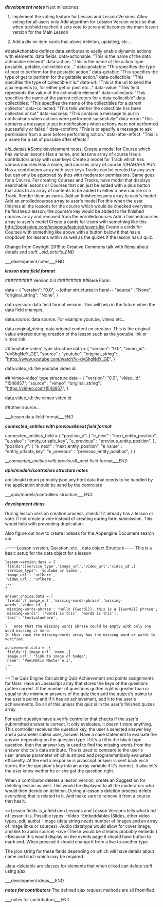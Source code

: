 ___development notes___
Next milestones:
1)  Implement the voting feature for Lesson and Lesson Versions
		Allow voting for all users only
		Add algorithm for Lession Version votes so that when treshold reached it sets vote to zero and becomes the main lesson version for the Main Lesson

2)  Add a div on item cards that alows deletion, updating, etc...

#dataActionable
defines data attributes to easily enable dynamic actions with elements.
data fields:
	data-actionable: "This is the name of the data actionable element"
	data-action: "This is the name of the action type postable, getable, collectible etc..."
	data-postable: "This specifies the type of post to perform for the postable action."
	data-getable: "This specifies the type of get to perform for the gettable action."
	data-collectible: "This specifies the type of collectible it is."
	data-url: "This is the url to send the ajax requests to, for either get or post etc..."
	data-value: "This field represents the value of the actionable element"
	data-collectors: "This specifies the name of the parent collectors for a data collectible"
	data-collectibles: "This specifies the name of the collectibles for a parent collector"
	data-collected: "This tells wether the collectible has been collected or not"
	data-success: "This contains a message to put in notifications when actions were performed sucsesfully."
	data-error: "This contains a message to put in notifications when actions were not performed sucsesfully or failed."
	data-comfirm: "This is to specify a message to ask permission from a user before performing action."
	data-after-effect: "This is a name for a set of possible after effects."


*_old_details_*
#Some development notes.
Create a model for Course which has various lessons
	Has a name, and lessons array of course
	Has a contributors array with user keys
Create a model for Track which has various courses
	Has a name, and courses array of course ///HAHAHA PUN
	Has a contributors array with user keys
	Tracks can be created by any user but can only be approved by thos with moderator permissions. Same goes for a Course.
	For creating Courses and Tracks, have modal that displays searchable lessons or Courses that can just be added with a plus button that adds to an array of contents to be added to either a new course or a Track. Render them as cards.
Add an finishedlessons array to user's model
Add an enrolledcourses array to user's model
	For this when the user finishes all the lessons for the course which would be checked everytime he finishes a lesson; the course's key would be added to the finished courses array and removed from the enrolledcourses
Add a finishedcourses array to user's model
Create a cards for Users with something like this http://bootsnipp.com/snippets/featured/event-list
Create a cards for Courses with something like above with a button below it that has a dropdown for lessons within as well as the quizes if the lesson has a quiz.

Change from Coyright 2015 to Creative Commons talk with Remy about details and stuff.
*_old_details_END*

___development notes___END



___lesson data field format___

########## Version 0.0 #########
##Base Form:

data = {
	"version": "0.0",
	--(other structures in here)--
	"source" : "None",
	"original_string": "None",
}

data.version: data field format version. This will help in the future when the data field changes.

data.source:  data source. For example youtube, vimeo etc...

data.original_string:  data original content on creation. This is the original value entered during creation of the lesson such as the youtube link or vimeo link.

##'youtube-video' type structure
data = {
	"version": "0.0",
	"video_id": "dvShgNdY_GE",
	"source" : "youtube",
	"original_string": "https://www.youtube.com/watch?v=dvShgNdY_GE",
}

data.video_id: the youtube video id.

##'vimeo-video' type structure
data = {
	"version": "0.0",
	"video_id": "1548957",
	"source" : "vimeo",
	"original_string": "https://vimeo.com/1548957",
}

data.video_id: the vimeo video id.

##other source...

___lesson data field format___END


___connected_entities with previous_&_next field format___

connected_entities_field = {
  "position_x": {
      "e_next" : "next_entity_position",
      "e_value" : "entity_urlsafe_key",
      "e_previous" : "previous_entity_position",
  },
  "position_y": {
      "e_next" : "next_entity_position",
      "e_value" : "entity_urlsafe_key",
      "e_previous" : "previous_entity_position",
  }
}

___connected_entities with previous_&_next field format___END



___apis/models/controllers structure notes___

api should return primarily json
any html data that needs to be handled by the application should be send by the controlers

___apis/models/controllers structure___END



___development ideas___

During lesson version creation process, check if it already has a lesson or vote.
If not create a vote instead of creating during form submission. This would help with preventing duplication.

Also figure out how to create indexes for the Appengine Document search api

------Lesson-version, Question, etc... data object Structure-----
	This is a basic setup for the data object for a lesson

	lesson-version.data = {
	'fields':[service_type','image_url','video_url','video_id',]
	'service_type': 'youtube or vimeo',
	'image_url': 'urlhere',
	'video_url': 'urlhere',
	...
	}

	answer_choice.data = {
	'fields':['image_url','missing-words-phrase','missing-words','video_id',]
	'missing-words-phrase': 'Hello {{word1}}, this is a {{word2}} phrase',
	'missing-words': ['word1 is this', 'word2 is this'],
	'text': 'textvaluehere',
	...
	}	note that the missing words phrase could be empty with only one word missing or more.
	In this case the missing-words array has the missing word or words to verified.

	achievement.data =  {
	'fields':['image_url','name',]
	'image_url': 'link to image of badge',
	'name': 'PneuMatic Master e.i',
	...
	}

==The Quiz Engine
Calculating Quiz Achievement and points assignments for User.
Have an Javascript array that stores the keys of the questions gotten correct. If the number of questions gotten right is greater than or equal to the minimum answers of the quiz then add the quizes's points to the user's points and if it has an achievement, add it to the user's achievements. Do all of this unless this quiz is in the user's finished quizes array. 

For each question have a verify controller that checks if the user's submmitted answer is correct. It only evaluates, it doesn't store anything. This controller receives the question key, the user's selected answer key and a parameter called user_answer. Have a case statement to evaluate the answer depending on the question type. If it's a fill in the blank type question, then the answer key is used to find the missing words from the answer choice's data attribute. This is used to compare to the user's user_answer parameter which is striped and programmatically evaluated efficiently. At the end a response is javascript answer is sent back wich stores the the question's key into an array variable if it's correct. It also let's the user know wether he or she got the question right.


When a contributor deletes a lesson version, create an Suggestion for deleting lesson as well. This would be displayed to all the moderators who would then decide on deletion. During a lesson's deletion process delete everything that is related to it. And make sure to remove it from a course that has it. 

==Lesson fields
is_a field onn Lessons and Lesson Versions tells what kind of lesson it is.
Possible types:
	-Video
	-Embeddables (Slides, other video types, pdf, audio)
	-Image (data string needs number of images and an array of image links or sources)
	-Audio (datatype would allow for cover image, and link to audio source)
	-Live (These would be streams probably embeds.)
		~Because this would display on live events page it should have button to mark end. When pressed it should change it from a live to another type.
		
The json string for these fields depending on which will have details about name and such which may be required. 

.data-deletable are classes for elements that when cliked can delete stuff using ajax

___development ideas___END



___notes for contributors___
The defined ajax request methods are all Promified.

___notes for contributors___END